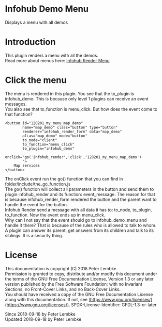 # Infohub Demo Menu

Displays a menu with all demos

# Introduction

This plugin renders a menu with all the demos.  
Read more about menus here: [Infohub Render Menu](plugin,infohub_rendermenu)

# Click the menu

The menu is rendered in this plugin. You see that the to_plugin is infohub_demo. This is because only level 1 plugins
can receive an event messages.  
You also see that to_function is menu_click. But how does the event come to that function?

```
<button id="120201_my_menu_map_demo"
        name="map_demo" class="button" type="button"
        renderer="infohub_render_form" data="map_demo"
        alias="map_demo" mode="button"
        to_node="client"
        to_function="menu_click"
        to_plugin="infohub_demo"
        onclick="go('infohub_render','click','120201_my_menu_map_demo')
        ">
    Map services
</button>
```

The onClick event run the go() function that you can find in folder/include/the_go_function.js  
The go() function will collect all parameters in the button and send them to plugin infohub_render and its function:
event_message. The reason for that is because infohub_render_form rendered the button and the parent want to handle the
event for the button.  
Infohub Render send a message with all data it has to: to_node, to_plugin, to_function. Now the event ends up in
menu_click.  
Why can I not say that the event should go to infohub_demo_menu and handle it there? That is because of the rules who is
allowed to talk to whom. A plugin can answer its parent, get answers from its children and talk to its siblings. It is a
security thing.

# License

This documentation is copyright (C) 2018 Peter Lembke.  
Permission is granted to copy, distribute and/or modify this document under the terms of the GNU Free Documentation
License, Version 1.3 or any later version published by the Free Software Foundation; with no Invariant Sections, no
Front-Cover Links, and no Back-Cover Links.  
You should have received a copy of the GNU Free Documentation License along with this documentation. If not,
see [https://www.gnu.org/licenses/](https://www.gnu.org/licenses/). SPDX-License-Identifier: GFDL-1.3-or-later

Since 2018-09-18 by Peter Lembke  
Updated 2018-09-18 by Peter Lembke  
